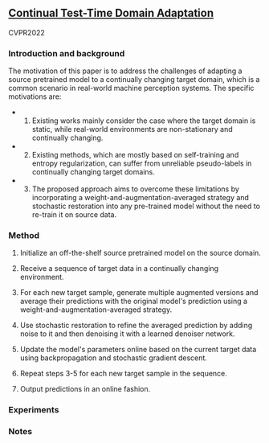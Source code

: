 ## [Continual Test-Time Domain Adaptation](https://openaccess.thecvf.com/content/CVPR2022/html/Wang_Continual_Test-Time_Domain_Adaptation_CVPR_2022_paper.html)

CVPR2022

### Introduction and background
The motivation of this paper is to address the challenges of adapting a source pretrained model to a continually changing target domain, which is a common scenario in real-world machine perception systems. The specific motivations are:

- 1. Existing works mainly consider the case where the target domain is static, while real-world environments are non-stationary and continually changing.
- 2. Existing methods, which are mostly based on self-training and entropy regularization, can suffer from unreliable pseudo-labels in continually changing target domains.
- 3. The proposed approach aims to overcome these limitations by incorporating a weight-and-augmentation-averaged strategy and stochastic restoration into any pre-trained model without the need to re-train it on source data.

### Method
1. Initialize an off-the-shelf source pretrained model on the source domain.

2. Receive a sequence of target data in a continually changing environment.

3. For each new target sample, generate multiple augmented versions and average their predictions with the original model's prediction using a weight-and-augmentation-averaged strategy.

4. Use stochastic restoration to refine the averaged prediction by adding noise to it and then denoising it with a learned denoiser network.

5. Update the model's parameters online based on the current target data using backpropagation and stochastic gradient descent.

6. Repeat steps 3-5 for each new target sample in the sequence.

7. Output predictions in an online fashion.

### Experiments

### Notes
